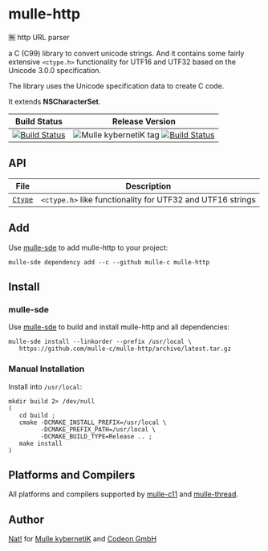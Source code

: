 # mulle-http

🈚 http URL parser

a C (C99) library to convert unicode strings. And it contains some
fairly extensive `<ctype.h>` functionality for UTF16 and UTF32 based on the
Unicode 3.0.0 specification.

The library uses the Unicode specification data to create C code.

It extends **NSCharacterSet**.


Build Status | Release Version
-------------|-----------------------------------
[![Build Status](https://travis-ci.org/mulle-c/mulle-http.svg?branch=release)](https://travis-ci.org/mulle-c/mulle-http) | ![Mulle kybernetiK tag](https://img.shields.io/github/tag/mulle-c/mulle-http.svg) [![Build Status](https://travis-ci.org/mulle-c/mulle-http.svg?branch=release)](https://travis-ci.org/mulle-c/mulle-http)



## API

File                                    | Description
--------------------------------------- | ----------------------------------------
[`Ctype`](dox/API_CTYPE.md)             | `<ctype.h>` like functionality for UTF32 and UTF16 strings


## Add

Use [mulle-sde](//github.com/mulle-sde) to add mulle-http to your project:

```
mulle-sde dependency add --c --github mulle-c mulle-http
```

## Install

### mulle-sde

Use [mulle-sde](//github.com/mulle-sde) to build and install mulle-http and all dependencies:

```
mulle-sde install --linkorder --prefix /usr/local \
   https://github.com/mulle-c/mulle-http/archive/latest.tar.gz
```

### Manual Installation

Install into `/usr/local`:

```
mkdir build 2> /dev/null
(
   cd build ;
   cmake -DCMAKE_INSTALL_PREFIX=/usr/local \
         -DCMAKE_PREFIX_PATH=/usr/local \
         -DCMAKE_BUILD_TYPE=Release .. ;
   make install
)
```

## Platforms and Compilers

All platforms and compilers supported by
[mulle-c11](//github.com/mulle-c/mulle-c11) and
[mulle-thread](//github.com/mulle-c/mulle-thread).


## Author

[Nat!](//www.mulle-kybernetik.com/weblog) for
[Mulle kybernetiK](//www.mulle-kybernetik.com) and
[Codeon GmbH](//www.codeon.de)

